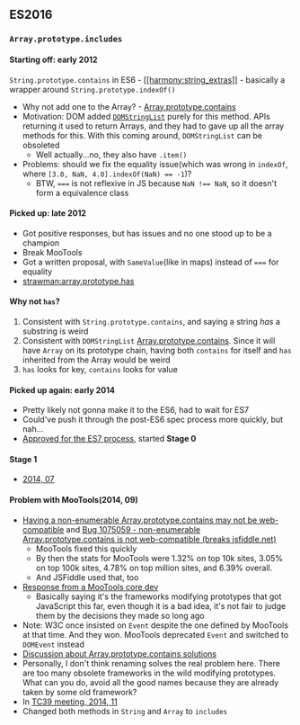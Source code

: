 ## ES2016

### `Array.prototype.includes`

#### Starting off: early 2012

`String.prototype.contains` in ES6 - [[[harmony:string_extras]]](http://wiki.ecmascript.org/doku.php?id=harmony:string_extras) - basically a wrapper around `String.prototype.indexOf()`
* Why not add one to the Array? - [Array.prototype.contains](https://esdiscuss.org/topic/array-prototype-contains)
* Motivation: DOM added [`DOMStringList`](https://www.w3.org/TR/DOM-Level-3-Core/core.html#DOMStringList) purely for this method. APIs returning it used to return Arrays, and they had to gave up all the array methods for this. With this coming around, `DOMStringList` can be obsoleted
  * Well actually...no, they also have `.item()`
* Problems: should we fix the equality issue(which was wrong in `indexOf`, where `[3.0, NaN, 4.0].indexOf(NaN) == -1`)?
  * BTW, `===` is not reflexive in JS because `NaN !== NaN`, so it doesn't form a equivalence class

#### Picked up: late 2012

* Got positive responses, but has issues and no one stood up to be a champion
* Break MooTools
* Got a written proposal, with `SameValue`(like in maps) instead of `===` for equality
* [strawman:array.prototype.has](http://wiki.ecmascript.org/doku.php?id=strawman:array.prototype.has)

#### Why not `has`?

1. Consistent with `String.prototype.contains`, and saying a string *has* a substring is weird
2. Consistent with `DOMStringList`
[Array.prototype.contains](https://github.com/rwaldron/tc39-notes/blob/244797871dfa8fd475fd593821605fee14d2cb05/es6/2014-07/jul-31.md#57-arrayprototypecontains). Since it will have `Array` on its prototype chain, having both `contains` for itself and `has` inherited from the Array would be weird
3. `has` looks for key, `contains` looks for value

#### Picked up again: early 2014

* Pretty likely not gonna make it to the ES6, had to wait for ES7
* Could've push it through the post-ES6 spec process more quickly, but nah...
* [Approved for the ES7 process](https://github.com/rwaldron/tc39-notes/blob/master/es6/2014-04/apr-9.md#45-arrayprototypecontains), started **Stage 0**

#### Stage 1

* [2014, 07](https://github.com/rwaldron/tc39-notes/blob/244797871dfa8fd475fd593821605fee14d2cb05/es6/2014-07/jul-31.md#57-arrayprototypecontains)

#### Problem with MooTools(2014, 09)

* [Having a non-enumerable Array.prototype.contains may not be  web-compatible](https://esdiscuss.org/topic/having-a-non-enumerable-array-prototype-contains-may-not-be-web-compatible) and [Bug 1075059 - non-enumerable Array.prototype.contains is not web-compatible (breaks jsfiddle.net)](https://bugzilla.mozilla.org/show_bug.cgi?id=1075059)
  * MooTools fixed this quickly
  * By then the stats for MooTools were 1.32% on top 10k sites, 3.05% on top 100k sites, 4.78% on top million sites, and 6.39% overall.
  * And JSFiddle used that, too
* [Response from a MooTools core dev](https://gist.github.com/fakedarren/28953b01e455078fb4f8)
  * Basically saying it's the frameworks modifying prototypes that got JavaScript this far, even though it is a bad idea, it's not fair to judge them by the decisions they made so long ago
* Note: W3C once insisted on `Event` despite the one defined by MooTools at that time. And they won. MooTools deprecated `Event` and switched to `DOMEvent` instead
* [Discussion about Array.prototype.contains solutions](https://esdiscuss.org/topic/array-prototype-contains-solutions)
* Personally, I don't think renaming solves the real problem here. There are too many obsolete frameworks in the wild modifying prototypes. What can you do, avoid all the good names because they are already taken by some old framework?
* In [TC39 meeting, 2014, 11](https://github.com/rwaldron/tc39-notes/blob/244797871dfa8fd475fd593821605fee14d2cb05/es6/2014-11/nov-18.md#44-arrayprototypecontains-breaks-mootools)
* Changed both methods in `String` and `Array` to `includes`

